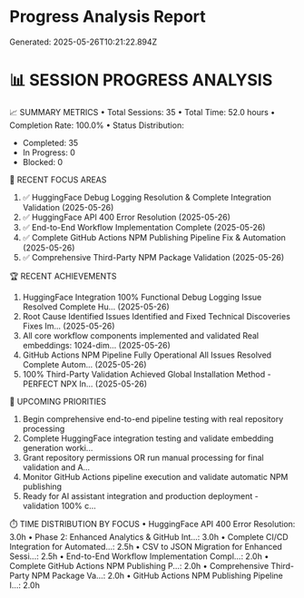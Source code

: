 # Progress Analysis Report

Generated: 2025-05-26T10:21:22.894Z

📊 SESSION PROGRESS ANALYSIS
==================================================

📈 SUMMARY METRICS
• Total Sessions: 35
• Total Time: 52.0 hours
• Completion Rate: 100.0%
• Status Distribution:
  - Completed: 35
  - In Progress: 0
  - Blocked: 0

🎯 RECENT FOCUS AREAS
1. ✅ HuggingFace Debug Logging Resolution & Complete Integration Validation (2025-05-26)
2. ✅ HuggingFace API 400 Error Resolution (2025-05-26)
3. ✅ End-to-End Workflow Implementation Complete (2025-05-26)
4. ✅ Complete GitHub Actions NPM Publishing Pipeline Fix & Automation (2025-05-26)
5. ✅ Comprehensive Third-Party NPM Package Validation (2025-05-26)

🏆 RECENT ACHIEVEMENTS
1. HuggingFace Integration 100% Functional Debug Logging Issue Resolved Complete Hu... (2025-05-26)
2. Root Cause Identified Issues Identified and Fixed Technical Discoveries Fixes Im... (2025-05-26)
3. All core workflow components implemented and validated Real embeddings: 1024-dim... (2025-05-26)
4. GitHub Actions NPM Pipeline Fully Operational All Issues Resolved Complete Autom... (2025-05-26)
5. 100% Third-Party Validation Achieved Global Installation Method - PERFECT NPX In... (2025-05-26)

🚀 UPCOMING PRIORITIES
1. Begin comprehensive end-to-end pipeline testing with real repository processing
2. Complete HuggingFace integration testing and validate embedding generation worki...
3. Grant repository permissions OR run manual processing for final validation and A...
4. Monitor GitHub Actions pipeline execution and validate automatic NPM publishing
5. Ready for AI assistant integration and production deployment - validation 100% c...

⏱️  TIME DISTRIBUTION BY FOCUS
• HuggingFace API 400 Error Resolution: 3.0h
• Phase 2: Enhanced Analytics & GitHub Int...: 3.0h
• Complete CI/CD Integration for Automated...: 2.5h
• CSV to JSON Migration for Enhanced Sessi...: 2.5h
• End-to-End Workflow Implementation Compl...: 2.0h
• Complete GitHub Actions NPM Publishing P...: 2.0h
• Comprehensive Third-Party NPM Package Va...: 2.0h
• GitHub Actions NPM Publishing Pipeline I...: 2.0h